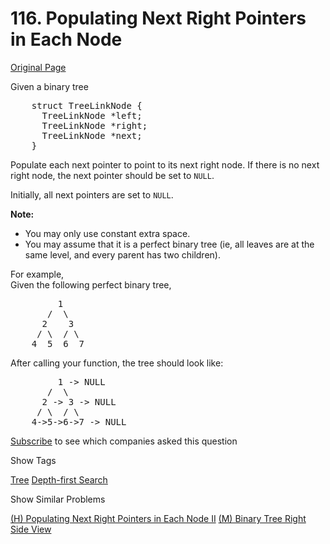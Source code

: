 # 116. Populating Next Right Pointers in Each Node

[Original Page](https://leetcode.com/problems/populating-next-right-pointers-in-each-node/)

Given a binary tree

<pre>    struct TreeLinkNode {
      TreeLinkNode *left;
      TreeLinkNode *right;
      TreeLinkNode *next;
    }
</pre>

Populate each next pointer to point to its next right node. If there is no next right node, the next pointer should be set to `NULL`.

Initially, all next pointers are set to `NULL`.

**Note:**

*   You may only use constant extra space.
*   You may assume that it is a perfect binary tree (ie, all leaves are at the same level, and every parent has two children).

For example,  
Given the following perfect binary tree,  

<pre>         1
       /  \
      2    3
     / \  / \
    4  5  6  7
</pre>

After calling your function, the tree should look like:  

<pre>         1 -> NULL
       /  \
      2 -> 3 -> NULL
     / \  / \
    4->5->6->7 -> NULL
</pre>

<div>

[Subscribe](/subscribe/) to see which companies asked this question

</div>

<div>

<div id="tags" class="btn btn-xs btn-warning">Show Tags</div>

<span class="hidebutton">[Tree](/tag/tree/) [Depth-first Search](/tag/depth-first-search/)</span></div>

<div>

<div id="similar" class="btn btn-xs btn-warning">Show Similar Problems</div>

<span class="hidebutton">[(H) Populating Next Right Pointers in Each Node II](/problems/populating-next-right-pointers-in-each-node-ii/) [(M) Binary Tree Right Side View](/problems/binary-tree-right-side-view/)</span></div>